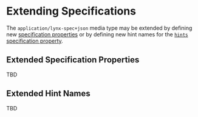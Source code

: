 # Extending Specifications

The `application/lynx-spec+json` media type may be extended by defining new [specification properties](#specification-properties) or by defining new hint names for the [`hints` specification property](#hints-specification-property).

## Extended Specification Properties

TBD

## Extended Hint Names

TBD
